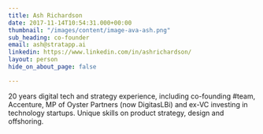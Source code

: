 ```yaml
---
title: Ash Richardson
date: 2017-11-14T10:54:31.000+00:00
thumbnail: "/images/content/image-ava-ash.png"
sub_heading: co-founder
email: ash@stratapp.ai
linkedin: https://www.linkedin.com/in/ashrichardson/
layout: person
hide_on_about_page: false

---
```

20 years digital tech and strategy experience, including co-founding #team, Accenture, MP of Oyster Partners (now DigitasLBi) and ex-VC investing in technology startups. Unique skills on product strategy, design and offshoring.